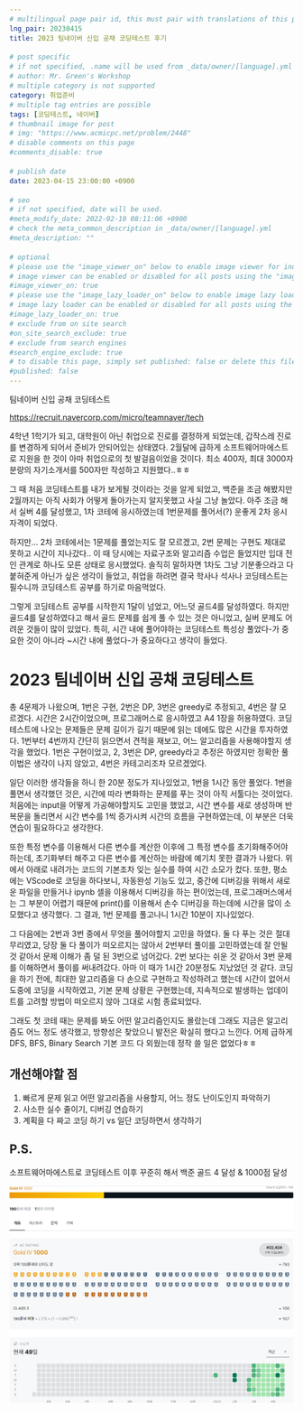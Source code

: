 ```yaml
---
# multilingual page pair id, this must pair with translations of this page. (This name must be unique)
lng_pair: 20230415
title: 2023 팀네이버 신입 공채 코딩테스트 후기

# post specific
# if not specified, .name will be used from _data/owner/[language].yml
# author: Mr. Green's Workshop
# multiple category is not supported
category: 취업준비
# multiple tag entries are possible
tags: [코딩테스트, 네이버]
# thumbnail image for post
# img: "https://www.acmicpc.net/problem/2448"
# disable comments on this page
#comments_disable: true

# publish date
date: 2023-04-15 23:00:00 +0900

# seo
# if not specified, date will be used.
#meta_modify_date: 2022-02-10 08:11:06 +0900
# check the meta_common_description in _data/owner/[language].yml
#meta_description: ""

# optional
# please use the "image_viewer_on" below to enable image viewer for individual pages or posts (_posts/ or [language]/_posts folders).
# image viewer can be enabled or disabled for all posts using the "image_viewer_posts: true" setting in _data/conf/main.yml.
#image_viewer_on: true
# please use the "image_lazy_loader_on" below to enable image lazy loader for individual pages or posts (_posts/ or [language]/_posts folders).
# image lazy loader can be enabled or disabled for all posts using the "image_lazy_loader_posts: true" setting in _data/conf/main.yml.
#image_lazy_loader_on: true
# exclude from on site search
#on_site_search_exclude: true
# exclude from search engines
#search_engine_exclude: true
# to disable this page, simply set published: false or delete this file
#published: false
---
```


<!-- outline-start -->

팀네이버 신입 공채 코딩테스트

<!-- outline-end -->
https://recruit.navercorp.com/micro/teamnaver/tech

4학년 1학기가 되고, 대학원이 아닌 취업으로 진로를 결정하게 되었는데, 갑작스레 진로를 변경하게 되어서 준비가 안되어있는 상태였다. 2월달에 급하게 소프트웨어마에스트로 지원을 한 것이 아마 취업으로의 첫 발걸음이었을 것이다. 최소 400자, 최대 3000자 분량의 자기소개서를 500자만 작성하고 지원했다..ㅎㅎ

그 때 처음 코딩테스트를 내가 보게될 것이라는 것을 알게 되었고, 백준을 조금 해봤지만 2월까지는 아직 사회가 어떻게 돌아가는지 알지못했고 사실 그냥 놀았다. 아주 조금 해서 실버 4를 달성했고, 1차 코테에 응시하였는데 1번문제를 풀어서(?) 운좋게 2차 응시자격이 되었다.

하지만... 2차 코테에서는 1문제를 풀었는지도 잘 모르겠고, 2번 문제는 구현도 제대로 못하고 시간이 지나갔다.. 이 때 당시에는 자료구조와 알고리즘 수업은 들었지만 입대 전인 관계로 하나도 모른 상태로 응시했었다. 솔직히 말하자면 1차도 그냥 기분좋으라고 다 붙혀준게 아닌가 싶은 생각이 들었고, 취업을 하려면 결국 학사나 석사나 코딩테스트는 필수니까 코딩테스트 공부를 하기로 마음먹었다.

그렇게 코딩테스트 공부를 시작한지 1달이 넘었고, 어느덧 골드4를 달성하였다. 하지만 골드4를 달성하였다고 해서 골드 문제를 쉽게 풀 수 있는 것은 아니었고, 실버 문제도 어려운 것들이 많이 있었다. 특히, 시간 내에 풀어야하는 코딩테스트 특성상 풀었다-가 중요한 것이 아니라 ~시간 내에 풀었다-가 중요하다고 생각이 들었다.

# 2023 팀네이버 신입 공채 코딩테스트
총 4문제가 나왔으며, 1번은 구현, 2번은 DP, 3번은 greedy로 추정되고, 4번은 잘 모르겠다. 시간은 2시간이었으며, 프로그래머스로 응시하였고 A4 1장을 허용하였다. 코딩테스트에 나오는 문제들은 문제 길이가 길기 때문에 읽는 데에도 많은 시간을 투자하였다. 1번부터 4번까지 간단히 읽으면서 견적을 재보고, 어느 알고리즘을 사용해야할지 생각을 했었다. 1번은 구현이었고, 2, 3번은 DP, greedy라고 추정은 하였지만 정확한 풀이법은 생각이 나지 않았고, 4번은 카테고리조차 모르겠었다. 

일단 이러한 생각들을 하니 한 20분 정도가 지나있었고, 1번을 1시간 동안 풀었다. 1번을 풀면서 생각했던 것은, 시간에 따라 변화하는 문제를 푸는 것이 아직 서툴다는 것이었다. 처음에는 input을 어떻게 가공해야할지도 고민을 했었고, 시간 변수를 새로 생성하며 반복문을 돌리면서 시간 변수를 1씩 증가시켜 시간의 흐름을 구현하였는데, 이 부분은 더욱 연습이 필요하다고 생각한다.

또한 특정 변수를 이용해서 다른 변수를 계산한 이후에 그 특정 변수를 초기화해주어야하는데, 초기화부터 해주고 다른 변수를 계산하는 바람에 예기치 못한 결과가 나왔다. 위에서 아래로 내려가는 코드의 기본조차 잊는 실수를 하여 시간 소모가 컸다. 또한, 평소에는 VScode로 코딩을 하다보니, 자동완성 기능도 있고, 중간에 디버깅을 위해서 새로운 파일을 만들거나 ipynb 셀을 이용해서 디버깅을 하는 편이었는데, 프로그래머스에서는 그 부분이 어렵기 때문에 print()를 이용해서 손수 디버깅을 하는데에 시간을 많이 소모했다고 생각했다. 그 결과, 1번 문제를 풀고나니 1시간 10분이 지나있었다.

그 다음에는 2번과 3번 중에서 무엇을 풀어야할지 고민을 하였다. 둘 다 푸는 것은 절대 무리였고, 당장 둘 다 풀이가 떠오르지는 않아서 2번부터 풀이를 고민하였는데 잘 안될 것 같아서 문제 이해가 좀 덜 된 3번으로 넘어갔다. 2번 보다는 쉬운 것 같아서 3번 문제를 이해하면서 풀이를 써내려갔다. 아마 이 때가 1시간 20분정도 지났었던 것 같다. 코딩을 하기 전에, 최대한 알고리즘을 다 손으로 구현하고 작성하려고 했는데 시간이 없어서 도중에 코딩을 시작하였고, 기본 문제 상황은 구현했는데, 지속적으로 발생하는 업데이트를 고려할 방법이 떠오르지 않아 그대로 시험 종료되었다.

그래도 첫 코테 때는 문제를 봐도 어떤 알고리즘인지도 몰랐는데 그래도 지금은 알고리즘도 어느 정도 생각했고, 방향성은 찾았으니 발전은 확실히 했다고 느낀다. 어제 급하게 DFS, BFS, Binary Search 기본 코드 다 외웠는데 정작 쓸 일은 없었다ㅎㅎ

## 개선해야할 점
1. 빠르게 문제 읽고 어떤 알고리즘을 사용할지, 어느 정도 난이도인지 파악하기
2. 사소한 실수 줄이기, 디버깅 연습하기
3. 계획을 다 짜고 코딩 하기 vs 일단 코딩하면서 생각하기

## P.S.
소프트웨어마에스트로 코딩테스트 이후 꾸준히 해서 백준 골드 4 달성 & 1000점 달성

<img src="..\assets\img\posts\BOJ_1000.png" title="BOJ_1000"/>
<!-- <img src="..\assets\img\posts\BOJ_1000.png" width="584px" height="448px" title="BOJ_1000"/> -->

<!-- ![BOJ_1000](:BOJ_1000.png){:data-align="center"} -->